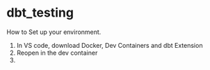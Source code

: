 # dbt_testing
How to Set up your environment.

1. In VS code, download Docker, Dev Containers and dbt Extension
2. Reopen in the dev container
3.